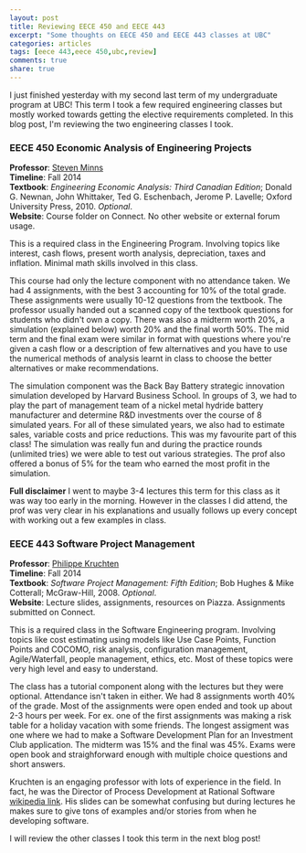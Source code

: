 ```yaml
---
layout: post
title: Reviewing EECE 450 and EECE 443
excerpt: "Some thoughts on EECE 450 and EECE 443 classes at UBC"
categories: articles
tags: [eece 443,eece 450,ubc,review]
comments: true
share: true
---
```


I just finished yesterday with my second last term of my undergraduate program at UBC! This term I took a few required engineering classes but mostly worked towards getting the elective requirements completed. In this blog post, I'm reviewing the two engineering classes I took.

### EECE 450 Economic Analysis of Engineering Projects

**Professor**: [Steven Minns](http://www.sauder.ubc.ca/Programs/Master_of_Management/Program_Overview/Modules/~/media/Files/Early%20Career%20Masters/Instructor%20Bios/Steven%20Minns%20bio%2021%20June%202012.ashx)    
**Timeline**: Fall 2014    
**Textbook**: *Engineering Economic Analysis: Third Canadian Edition*; Donald G. Newnan, John Whittaker, Ted G. Eschenbach, Jerome P. Lavelle; Oxford University Press, 2010. *Optional*.    
**Website**: Course folder on Connect. No other website or external forum usage.    


This is a required class in the Engineering Program. Involving topics like interest, cash flows, present worth analysis, depreciation, taxes and inflation. Minimal math skills involved in this class. 

This course had only the lecture component with no attendance taken. We had 4 assignments, with the best 3 accounting for 10% of the total grade. These assignments were usually 10-12 questions from the textbook. The professor usually handed out a scanned copy of the textbook questions for students who didn't own a copy. There was also a midterm worth 20%, a simulation (explained below) worth 20% and the final worth 50%. The mid term and the final exam were similar in format with questions where you're given a cash flow or a description of few alternatives and you have to use the numerical methods of analysis learnt in class to choose the better alternatives or make recommendations.

The simulation component was the Back Bay Battery strategic innovation simulation developed by Harvard Business School. In groups of 3, we had to play the part of management team of a nickel metal hydride battery manufacturer and determine R&D investments over the course of 8 simulated years. For all of these simulated years, we also had to estimate sales, variable costs and price reductions. This was my favourite part of this class! The simulation was really fun and during the practice rounds (unlimited tries) we were able to test out various strategies. The prof also offered a bonus of 5% for the team who earned the most profit in the simulation.

**Full disclaimer** I went to maybe 3-4 lectures this term for this class as it was way too early in the morning. However in the classes I did attend, the prof was very clear in his explanations and usually follows up every concept with working out a few examples in class.

### EECE 443 Software Project Management

**Professor**: [Philippe Kruchten](http://www.ece.ubc.ca/faculty/philippe-kruchten)    
**Timeline**: Fall 2014   
**Textbook**: *Software Project Management: Fifth Edition*; Bob Hughes & Mike Cotterall; McGraw-Hill, 2008. *Optional*.   
**Website**: Lecture slides, assignments, resources on Piazza. Assignments submitted on Connect.   


This is a required class in the Software Engineering program. Involving topics like cost estimating using models like Use Case Points, Function Points and COCOMO, risk analysis, configuration management, Agile/Waterfall, people management, ethics, etc. Most of these topics were very high level and easy to understand.   
   
The class has a tutorial component along with the lectures but they were optional. Attendance isn't taken in either. We had 8 assignments worth 40% of the grade. Most of the assignments were open ended and took up about 2-3 hours per week. For ex. one of the first assignments was making a risk table for a holiday vacation with some friends. The longest assigment was one where we had to make a Software Development Plan for an Investment Club application. The midterm was 15% and the final was 45%. Exams were open book and straighforward enough with multiple choice questions and short answers.
            
Kruchten is an engaging professor with lots of experience in the field. In fact, he was the Director of Process Development at Rational Software [wikipedia link](http://en.wikipedia.org/wiki/Philippe_Kruchten). His slides can be somewhat confusing but during lectures he makes sure to give tons of examples and/or stories from when he developing software.
         
I will review the other classes I took this term in the next blog post!






